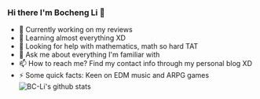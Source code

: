 ### Hi there I'm Bocheng Li 👋

- 🔭 Currently working on my reviews
- 🌱 Learning almost everything XD
- 🤔 Looking for help with mathematics, math so hard TAT
- 💬 Ask me about everything I'm familiar with 
- 📫 How to reach me? Find my contact info through my personal blog XD
- ⚡ Some quick facts: Keen on EDM music and ARPG games
![BC-Li's github stats](https://github-readme-stats.vercel.app/api?username=BC-Li&show_icons=true&title_color=fff&icon_color=79ff97&text_color=9f9f9f&bg_color=151515)
